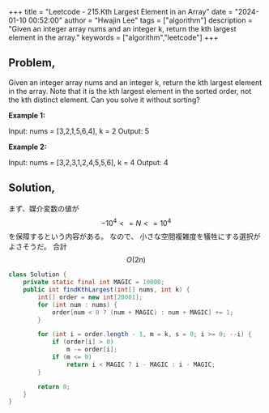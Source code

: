 +++
title = "Leetcode - 215.Kth Largest Element in an Array"
date = "2024-01-10 00:52:00"
author = "Hwajin Lee"
tags = ["algorithm"]
description = "Given an integer array nums and an integer k, return the kth largest element in the array."
keywords = ["algorithm","leetcode"]
+++

## Problem,

Given an integer array nums and an integer k, return the kth largest element in the array.
Note that it is the kth largest element in the sorted order, not the kth distinct element.
Can you solve it without sorting?


**Example 1:**

Input: nums = [3,2,1,5,6,4], k = 2
Output: 5

**Example 2:**

Input: nums = [3,2,3,1,2,4,5,5,6], k = 4
Output: 4

## Solution,

まず、媒介変数の値が $$-10^4 <=N <=10^4$$ を保障するという内容がある。 なので、 小さな空間複雑度を犠牲にする選択がよさそうだ。 合計 $$O(2n)$$

```java
class Solution {
    private static final int MAGIC = 10000;
    public int findKthLargest(int[] nums, int k) {
        int[] order = new int[20001];
        for (int num : nums) {
            order[num < 0 ? (num + MAGIC) : num + MAGIC] += 1;
        }

        for (int i = order.length - 1, m = k, s = 0; i >= 0; --i) {
            if (order[i] > 0) 
                m -= order[i];
            if (m <= 0) 
                return i < MAGIC ? i - MAGIC : i - MAGIC;
        }

        return 0;
    }
}
```
